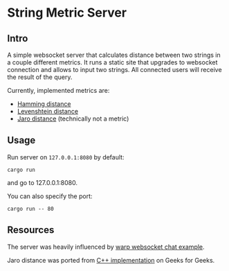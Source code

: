 # String Metric Server
## Intro
A simple websocket server that calculates distance between two strings in a couple different metrics.
It runs a static site that upgrades to websocket connection and allows to input two strings.
All connected users will receive the result of the query.

Currently, implemented metrics are:
* [Hamming distance](https://en.wikipedia.org/wiki/Hamming_distance)
* [Levenshtein distance](https://en.wikipedia.org/wiki/Levenshtein_distance)
* [Jaro distance](https://en.wikipedia.org/wiki/Jaro%E2%80%93Winkler_distance) (technically not a metric)


## Usage

Run server on `127.0.0.1:8080` by default:
```
cargo run
```
and go to 127.0.0.1:8080.


You can also specify the port:
```
cargo run -- 80
```

## Resources
The server was heavily influenced by [warp websocket chat example](https://github.com/seanmonstar/warp/blob/master/examples/websockets_chat.rs).

Jaro distance was ported from [C++ implementation](https://www.geeksforgeeks.org/jaro-and-jaro-winkler-similarity/) on Geeks for Geeks.
